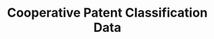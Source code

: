 ---
layout: default
bigquery: https://console.cloud.google.com/bigquery?p=patents-public-data&d=cpc&page=dataset
citation: '“Cooperative Patent Classification” by the EPO and USPTO, for public use. '
contributors: EPO, USPTO
cost: None
description: Cooperative Patent Classification Data contains the scheme and definitions
  of the Cooperative Patent Classification system for classifying patent documents.
  The CPC is the result of a partnership between the EPO and the USPTO in their joint
  effort to develop a common, internationally compatible classification system for
  technical documents, in particular patent publications, which will be used by both
  offices in the patent granting process
documentation: https://www.cooperativepatentclassification.org/cpcSchemeAndDefinitions
last_edit: 04/11/2022, 08:49:17
location: https://www.cooperativepatentclassification.org/index
maintained_by: USPTO, EPO
schema_fields:
- title_part
- sizeCache
- definition
- level
- application_references
- breakdown_code
- residualReferences
- additional_only
- title_full
- status
- glossary
- parents
- limitingReferences
- childGroups
- children
- titlePart
- ipcConcordant
- ipc_concordant
- symbol
- not_allocatable
- dateRevised
- notAllocatable
- titleFull
- informativeReferences
- breakdownCode
- applicationReferences
- limiting_references
- date_revised
- informative_references
- residual_references
- synonyms
- child_groups
shortname: cooperative_patent_classification
tags:
- patents
- science
title: Cooperative Patent Classification Data
uuid: 984374a7-16e9-4b35-9445-458daceb01bf
---